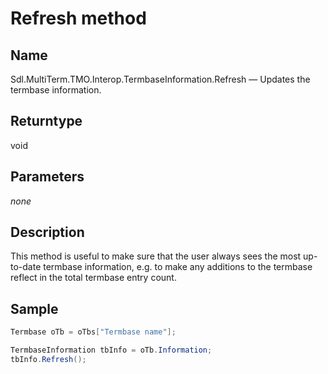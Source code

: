 #  Refresh method


## Name

Sdl.MultiTerm.TMO.Interop.TermbaseInformation.Refresh —          Updates the termbase information.


## Returntype

void


## Parameters
*none*

## Description

This method is useful to make sure that the user always sees the most up-to-date termbase information, e.g. to make any additions to the termbase reflect in the total termbase entry count.



## Sample


```cs
Termbase oTb = oTbs["Termbase name"];

TermbaseInformation tbInfo = oTb.Information;
tbInfo.Refresh();
```

